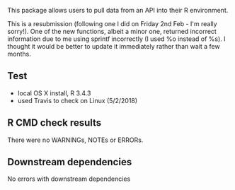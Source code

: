 This package allows users to pull data from an API into their R environment. 

This is a resubmission (following one I did on Friday 2nd Feb - I'm really sorry!). One of the new functions, albeit a minor one, returned incorrect information due to me using sprintf incorrectly (I used %o instead of %s). I thought it would be better to update it immediately rather than wait a few months.

## Test 

* local OS X install, R 3.4.3
* used Travis to check on Linux (5/2/2018)

## R CMD check results

There were no WARNINGs, NOTEs or ERRORs.

## Downstream dependencies

No errors with downstream dependencies

